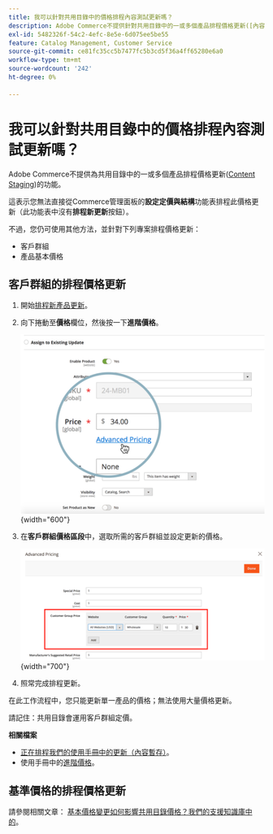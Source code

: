 ```yaml
---
title: 我可以針對共用目錄中的價格排程內容測試更新嗎？
description: Adobe Commerce不提供針對共用目錄中的一或多個產品排程價格更新([內容分段](https://experienceleague.adobe.com/docs/commerce-admin/content-design/staging/content-staging.html))的功能。
exl-id: 5482326f-54c2-4efc-8e5e-6d075ee5be55
feature: Catalog Management, Customer Service
source-git-commit: ce81fc35cc5b7477fc5b3cd5f36a4ff65280e6a0
workflow-type: tm+mt
source-wordcount: '242'
ht-degree: 0%

---
```


# 我可以針對共用目錄中的價格排程內容測試更新嗎？

Adobe Commerce不提供為共用目錄中的一或多個產品排程價格更新([Content Staging](https://experienceleague.adobe.com/docs/commerce-admin/content-design/staging/content-staging.html))的功能。

這表示您無法直接從Commerce管理面板的&#x200B;**設定定價與結構**&#x200B;功能表排程此價格更新（此功能表中沒有&#x200B;**排程新更新**&#x200B;按鈕）。

不過，您仍可使用其他方法，並針對下列專案排程價格更新：

* 客戶群組
* 產品基本價格

## 客戶群組的排程價格更新

1. 開始[排程新產品更新](https://experienceleague.adobe.com/docs/commerce-admin/content-design/staging/content-staging-scheduled-update.html)。
1. 向下捲動至&#x200B;**價格**&#x200B;欄位，然後按一下&#x200B;**進階價格**。

   ![advanced_pricing.png](assets/advanced_pricing.png){width="600"}

1. 在&#x200B;**客戶群組價格區段**&#x200B;中，選取所需的客戶群組並設定更新的價格。

   ![customer_group_price.png](assets/customer_group_price.png){width="700"}

1. 照常完成排程更新。

在此工作流程中，您只能更新單一產品的價格；無法使用大量價格更新。

請記住：共用目錄會運用客戶群組定價。

**相關檔案**

* [正在排程我們的使用手冊中的更新（內容暫存）](https://experienceleague.adobe.com/docs/commerce-admin/content-design/staging/content-staging-scheduled-update.html)。
* 使用手冊中的[進階價格](https://experienceleague.adobe.com/docs/commerce-admin/catalog/products/pricing/pricing-advanced.html)。

## 基準價格的排程價格更新

請參閱相關文章： [基本價格變更如何影響共用目錄價格？我們的支援知識庫中的](/help/faq/general/base-price-change-affect-on-shared-catalog-price.md)。
